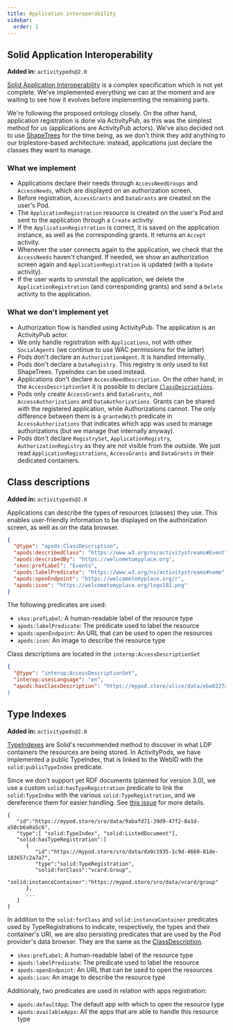```yaml
---
title: Application interoperability
sidebar:
  order: 1
---
```


## Solid Application Interoperability

**Added in:** `activitypods@2.0`

[Solid Application Interoperability](https://solid.github.io/data-interoperability-panel/specification) is a complex specification which is not yet complete.
We've implemented everything we can at the moment and are waiting to see how it evolves before implementing the remaining parts.

We're following the proposed ontology closely. On the other hand, application registration is done via ActivityPub, as this was the simplest method for us (applications are ActivityPub actors).
We've also decided not to use [ShapeTrees](https://shapetrees.org) for the time being, as we don't think they add anything to our triplestore-based architecture: instead, applications just declare the classes they want to manage.

### What we implement

- Applications declare their needs through `AccessNeedGroups` and `AccessNeeds`, which are displayed on an authorization screen.
- Before registration, `AccessGrants` and `DataGrants` are created on the user's Pod.
- The `ApplicationRegistration` resource is created on the user's Pod and sent to the application through a `Create` activity.
- If the `ApplicationRegistration` is correct, it is saved on the application instance, as well as the corresponding grants. It returns an `Accept` activity.
- Whenever the user connects again to the application, we check that the `AccessNeeds` haven't changed. If needed, we show an authorization screen again and `ApplicationRegistration` is updated (with a `Update` activity).
- If the user wants to uninstall the application, we delete the `ApplicationRegistration` (and corresponding grants)
  and send a `Delete` activity to the application.

### What we don't implement yet

- Authorization flow is handled using ActivityPub. The application is an ActivityPub actor.
- We only handle registration with `Applications`, not with other `SocialAgents` (we continue to use WAC permissions for the latter)
- Pods don't declare an `AuthorizationAgent`. It is handled internally.
- Pods don't declare a `DataRegistry`. This registry is only used to list ShapeTrees. TypeIndex can be used instead.
- Applications don't declare `AccessNeedDescription`. On the other hand, in the `AccessDescriptionSet` it is possible to declare [`ClassDescriptions`](#class-descriptions).
- Pods only create `AccessGrants` and `DataGrants`, not `AccessAuthorizations` and `DataAuthorizations`. Grants can be shared with the registered application, while Authorizations cannot. The only difference between them is a `grantedWith` predicate in `AccessAuthorizations` that indicates which app was used to manage authorizations (but we manage that internally anyway).
- Pods don't declare `RegistrySet`, `ApplicationRegistry`, `AuthorizationRegistry` as they are not visible from the outside. We just read `ApplicationRegistrations`, `AccessGrants` and `DataGrants` in their dedicated containers.

## Class descriptions

**Added in:** `activitypods@2.0`

Applications can describe the types of resources (classes) they use. This enables user-friendly information to be displayed on the authorization screen, as well as on the data browser.

```json
{
  "@type": "apods:ClassDescription",
  "apods:describedClass": "https://www.w3.org/ns/activitystreams#Event",
  "apods:describedBy": "https://welcometomyplace.org",
  "skos:prefLabel": "Events",
  "apods:labelPredicate": "https://www.w3.org/ns/activitystreams#name",
  "apods:openEndpoint": "https://welcometomyplace.org/r",
  "apods:icon": "https://welcometomyplace.org/logo192.png"
}
```

The following predicates are used:

- `skos:prefLabel`: A human-readable label of the resource type
- `apods:labelPredicate`: The predicate used to label the resource
- `apods:openEndpoint`: An URL that can be used to open the resources
- `apods:icon`: An image to describe the resource type

Class descriptions are located in the `interop:AccessDescriptionSet`

```json
{
  "@type": "interop:AccessDescriptionSet",
  "interop:usesLanguage": "en",
  "apods:hasClassDescription": "https://mypod.store/alice/data/eba0227a-3bbb-4582-b879
}
```

## Type Indexes

**Added in:** `activitypods@2.0`

[TypeIndexes](https://github.com/solid/type-indexes) are Solid's recommended method to discover in what LDP containers the resources are being stored. In ActivityPods, we have implemented a public TypeIndex, that is linked to the WebID with the `solid:publicTypeIndex` predicate.

Since we don't support yet RDF documents (planned for version 3.0), we use a custom `solid:hasTypeRegistration` predicate to link the `solid:TypeIndex` with the various `solid:TypeRegistration`, and we dereference them for easier handling. See [this issue](https://github.com/solid/type-indexes/issues/29) for more details.

```
{
   "id":"https://mypod.store/sro/data/9abafd71-39d9-47f2-8a1d-a50cb6a0a5c6",
   "type":[ "solid:TypeIndex", "solid:ListedDocument"],
   "solid:hasTypeRegistration":[
      {
         "id":"https://mypod.store/sro/data/da9c1935-1c9d-4660-81de-183657c2a7a7",
         "type":"solid:TypeRegistration",
         "solid:forClass":"vcard:Group",
         "solid:instanceContainer":"https://mypod.store/sro/data/vcard/group"
      },
      ...
   ]
}
```

In addition to the `solid:forClass` and `solid:instanceContainer` predicates used by TypeRegistrations to indicate, respectively, the types and their container's URI, we are also persisting predicates that are used by the Pod provider's data browser. They are the same as the [ClassDescription](#class-description).

- `skos:prefLabel`: A human-readable label of the resource type
- `apods:labelPredicate`: The predicate used to label the resource
- `apods:openEndpoint`: An URL that can be used to open the resources
- `apods:icon`: An image to describe the resource type

Additionaly, two predicates are used in relation with apps registration:

- `apods:defaultApp`: The default app with which to open the resource type
- `apods:availableApps`: All the apps that are able to handle this resource type

